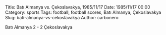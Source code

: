 Title: Batı Almanya vs. Çekoslavakya, 1985/11/17
Date: 1985/11/17 00:00
Category: sports
Tags: football, football scores, Batı Almanya, Çekoslavakya
Slug: bati-almanya-vs-cekoslavakya
Author: carbonero


Batı Almanya 2 - 2 Çekoslavakya
